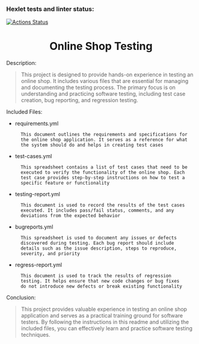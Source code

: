 ### Hexlet tests and linter status:
[![Actions Status](https://github.com/ygracoord/qa-engineer-project-84/workflows/hexlet-check/badge.svg)](https://github.com/ygracoord/qa-engineer-project-84/actions)

<h1 align="center">Online Shop Testing</h1>

Description:
    
>This project is designed to provide hands-on experience in testing 
an online shop. It includes various files that are essential for managing 
and documenting the testing process. The primary focus is on understanding 
and practicing software testing, including test case creation, bug 
reporting, and regression testing.

Included Files:

* requirements.yml

        This document outlines the requirements and specifications for 
        the online shop application. It serves as a reference for what 
        the system should do and helps in creating test cases

* test-cases.yml

        This spreadsheet contains a list of test cases that need to be 
        executed to verify the functionality of the online shop. Each 
        test case provides step-by-step instructions on how to test a 
        specific feature or functionality

* testing-report.yml

        This document is used to record the results of the test cases 
        executed. It includes pass/fail status, comments, and any 
        deviations from the expected behavior

* bugreports.yml

        This spreadsheet is used to document any issues or defects
        discovered during testing. Each bug report should include 
        details such as the issue description, steps to reproduce, 
        severity, and priority

* regress-report.yml

        This document is used to track the results of regression 
        testing. It helps ensure that new code changes or bug fixes 
        do not introduce new defects or break existing functionality

Conclusion:

>This project provides valuable experience in testing an online shop application and serves as a practical training ground for software testers. By following the instructions in this readme and utilizing the included files, you can effectively learn and practice software testing techniques.